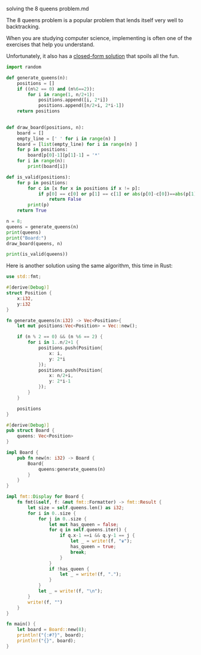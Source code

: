 solving the 8 queens problem.md

The 8 queens problem is a popular problem that lends itself very well to backtracking.

When you are studying computer science, implementing is often one of the exercises that help you understand.

Unfortunately, it also has a [closed-form solution](https://en.wikipedia.org/wiki/Eight_queens_puzzle#Solutions) that spoils all the fun.

```python
import random

def generate_queens(n):
    positions = []
    if ((n%2 == 0) and (n%6==2)):
        for i in range(1, n/2+1):
            positions.append([i, 2*i])
            positions.append([n/2+i, 2*i-1])
    return positions
    

def draw_board(positions, n):
    board = []
    empty_line = [' ' for i in range(n) ]
    board = [list(empty_line) for i in range(n) ]
    for p in positions:
        board[p[0]-1][p[1]-1] = '*'
    for i in range(n):
        print(board[i])

def is_valid(positions):
    for p in positions:
        for c in [x for x in positions if x != p]:
            if p[0] == c[0] or p[1] == c[1] or abs(p[0]-c[0])==abs(p[1]-c[1]):
                return False
        print(p)
    return True

n = 8;
queens = generate_queens(n)
print(queens)
print("Board:")
draw_board(queens, n)

print(is_valid(queens))
```

Here is another solution using the same algorithm, this time in Rust:

```rust
use std::fmt;

#[derive(Debug)]
struct Position {
    x:i32,
    y:i32
}

fn generate_queens(n:i32) -> Vec<Position>{
    let mut positions:Vec<Position> = Vec::new();

    if (n % 2 == 0) && (n %6 == 2) {
        for i in 1..n/2+1 {
            positions.push(Position{
                x: i,
                y: 2*i
            });
            positions.push(Position{
                x: n/2+i,
                y: 2*i-1
            });
        }
    }

    positions
}

#[derive(Debug)]
pub struct Board {
    queens: Vec<Position>
}

impl Board {
    pub fn new(n: i32) -> Board {
        Board{
            queens:generate_queens(n)
        }
    }
}

impl fmt::Display for Board {
    fn fmt(&self, f: &mut fmt::Formatter) -> fmt::Result {
        let size = self.queens.len() as i32;
        for i in 0..size {
            for j in 0..size {
                let mut has_queen = false;
                for q in self.queens.iter() {
                    if q.x-1 ==i && q.y-1 == j {
                        let _ = write!(f, "♛");
                        has_queen = true;
                        break;
                    }
                }
                if !has_queen {
                    let _ = write!(f, ".");
                }
            }
            let _ = write!(f, "\n");
        }
        write!(f, "")
    }
}

fn main() {
    let board = Board::new(8);
    println!("{:#?}", board);
    println!("{}", board);
}
```